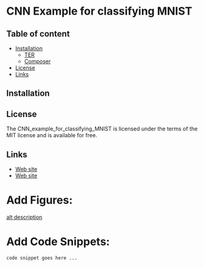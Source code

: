 
CNN Example for classifying MNIST
=================================


## Table of content

- [Installation](#installation)
    - [TER](#typo3-extension-repository)
    - [Composer](#composer)
- [License](#license)
- [Links](#links)

## Installation



## License

The CNN_example_for_classifying_MNIST  is licensed under the terms of the MIT license and is available for free.

## Links

* [Web site](http://scs.ryerson.ca/~aharley/vis/conv/flat.html)
* [Web site](http://fizzylogic.nl/2017/05/08/monitor-progress-of-your-keras-based-neural-network-using-tensorboard/)





# Add Figures:
[alt description](https://images.unsplash.com/photo-1462888210965-cdf193fb74de?ixlib=rb-1.2.1&ixid=eyJhcHBfaWQiOjEyMDd9&w=1000&q=80)

# Add Code Snippets:
```
code snippet goes here ... 
```
